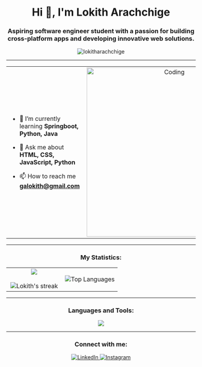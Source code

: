 <h1 align="center">Hi 👋, I'm Lokith Arachchige</h1>
<h3 align="center">Aspiring software engineer student with a passion for building cross-platform apps and developing innovative web solutions.</h3>

<p align="center"> 
  <img src="https://komarev.com/ghpvc/?username=lokitharachchige&label=Profile%20views&color=0e75b6&style=flat" alt="lokitharachchige" /> 
</p>

---

<table align="center">
<tr border="none">
<td width="50%" height="40%" align="left">
  
- 🌱 I’m currently learning **Springboot, Python, Java**

- 💬 Ask me about **HTML, CSS, JavaScript, Python**

- 📫 How to reach me **galokith@gmail.com**

</td>
<td width="50%" align="center">
  <img align="right" alt="Coding" width="450" src="https://i.pinimg.com/originals/56/98/31/5698316a7509c49d59ec5c1edc9fdb74.gif">
</td>
</tr>
</table>

---

<h3 align="center">My Statistics:</h3>
<p align="center">
<table align="center">
<tr border="none">
<td width="50%" align="center">
  
  <img align="center" src="https://github-readme-stats.vercel.app/api?username=lokitharachchige&theme=dark&show_icons=true&count_private=true" />
  <br></br>
  <img title="🔥 Get streak stats for your profile at git.io/streak-stats" alt="Lokith's streak" src="https://github-readme-streak-stats.herokuapp.com/?user=lokitharachchige&theme=dark&hide_border=false" /> 
</td>
<td width="50%" align="center">

  <img align="center" src="https://github-readme-stats.vercel.app/api/top-langs?username=lokitharachchige&show_icons=true&locale=en&layout=compact&theme=dark" alt="Top Languages"/>
  
</td>
</tr>
</table>

---

<h3 align="center">Languages and Tools:</h3>
<p align="center">
  <a href="https://skillicons.dev">
    <img src="https://skillicons.dev/icons?i=html,css,js,c,cpp,python,php,react,flutter,git,vscode,firebase,arduino,java,bootstrap,spring,postman,matlab,figma,mongodb,mysql&perline=10" />
  </a>
</p>

---

<h3 align="center">Connect with me:</h3>
<p align="center">
  <a href="https://www.linkedin.com/in/lokith-arachchige-b96b232aa/">
    <img src="https://skillicons.dev/icons?i=linkedin" alt="LinkedIn"/>
  </a>
  <a href="https://www.instagram.com/loki.26_/">
    <img src="https://skillicons.dev/icons?i=instagram" alt="Instagram"/>
  </a>
</p>
